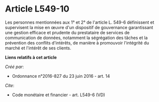 # Article L549-10

Les personnes mentionnées aux 1° et 2° de l'article L. 549-6 définissent et supervisent la mise en œuvre d'un dispositif de
gouvernance garantissant une gestion efficace et prudente du prestataire de services de communication de données, notamment
la ségrégation des tâches et la prévention des conflits d'intérêts, de manière à promouvoir l'intégrité du marché et
l'intérêt de ses clients.

**Liens relatifs à cet article**

_Créé par_:

  - Ordonnance n°2016-827 du 23 juin 2016 - art. 14

_Cite_:

  - Code monétaire et financier - art. L549-6 (VD)
